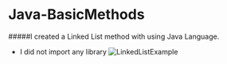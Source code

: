 # Java-BasicMethods

#####I created a Linked List method with using Java Language.
- I did not import any library
![LinkedListExample](https://imgur.com/a/nH47cuW.png)
